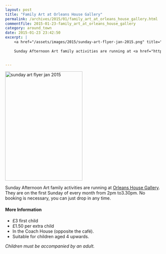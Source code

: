 ```yaml
---
layout: post
title: "Family Art at Orleans House Gallery"
permalink: /archives/2015/01/family_art_at_orleans_house_gallery.html
commentfile: 2015-01-23-family_art_at_orleans_house_gallery
category: around_town
date: 2015-01-23 23:42:50
excerpt: |
    <a href="/assets/images/2015/sunday-art-flyer-jan-2015.png" title="See larger version of - sunday art flyer jan 2015"><img src="/assets/images/2015/sunday-art-flyer-jan-2015_thumb.png" width="150" height="212" alt="sunday art flyer jan 2015" class="photo right" /></a>
    
    Sunday Afternoon Art family activities are running at <a href="https://stmargarets.london/directory/gallery/200506150208.">Orleans House Gallery</a> They are on the first Sunday of every month from 2pm to3.30pm.  No booking is necessary, you can just drop in any time.
    

---
```


<a href="/assets/images/2015/sunday-art-flyer-jan-2015.png" title="See larger version of - sunday art flyer jan 2015"><img src="/assets/images/2015/sunday-art-flyer-jan-2015_thumb.png" width="250" height="353" alt="sunday art flyer jan 2015" class="photo right" /></a>

Sunday Afternoon Art family activities are running at [Orleans House Gallery](https://stmargarets.london/directory/gallery/200506150208). They are on the first Sunday of every month from 2pm to3.30pm. No booking is necessary, you can just drop in any time.

#### More Information

-   £3 first child
-   £1.50 per extra child
-   In the Coach House (opposite the café).
-   Suitable for children aged 4 upwards.

*Children must be accompanied by an adult.*

